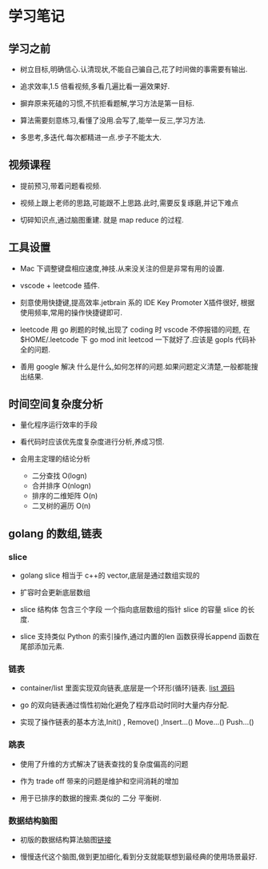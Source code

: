 # 学习笔记

## 学习之前

- 树立目标,明确信心.认清现状,不能自己骗自己,花了时间做的事需要有输出.

- 追求效率,1.5 倍看视频,多看几遍比看一遍效果好.

- 摒弃原来死磕的习惯,不抗拒看题解,学习方法是第一目标.

- 算法需要刻意练习,看懂了没用.会写了,能举一反三,学习方法.

- 多思考,多迭代.每次都精进一点.步子不能太大.

## 视频课程

- 提前预习,带着问题看视频.

- 视频上跟上老师的思路,可能跟不上思路.此时,需要反复琢磨,并记下难点

- 切碎知识点,通过脑图重建. 就是 map reduce 的过程.

## 工具设置

- Mac 下调整键盘相应速度,神技.从来没关注的但是非常有用的设置.

- vscode + leetcode 插件.

- 刻意使用快捷键,提高效率.jetbrain 系的 IDE Key Promoter X插件很好,
根据使用频率,常用的操作快捷键即可.

- leetcode 用 go 刷题的时候,出现了 coding 时 vscode 不停报错的问题, 在 $HOME/.leetcode
下 go mod init leetcod 一下就好了.应该是 gopls 代码补全的问题.

- 善用 google 解决 什么是什么,如何怎样的问题.如果问题定义清楚,一般都能搜出结果.

## 时间空间复杂度分析

- 量化程序运行效率的手段

- 看代码时应该优先度复杂度进行分析,养成习惯.

- 会用主定理的结论分析
  - 二分查找 O(logn)
  - 合并排序 O(nlogn)
  - 排序的二维矩阵 O(n)
  - 二叉树的遍历 O(n)

## golang 的数组,链表

### slice

- golang slice 相当于 c++的 vector,底层是通过数组实现的

- 扩容时会更新底层数组

- slice 结构体 包含三个字段 一个指向底层数组的指针 slice 的容量 slice 的长度.

- slice 支持类似 Python 的索引操作,通过内置的len 函数获得长append 函数在尾部添加元素.

### 链表

- container/list 里面实现双向链表,底层是一个环形(循环)链表. [list 源码](https://golang.org/src/container/list/list.go)

- go 的双向链表通过惰性初始化避免了程序启动时同时大量内存分配.

- 实现了操作链表的基本方法,Init() , Remove() ,Insert...() Move...() Push...()

### 跳表

- 使用了升维的方式解决了链表查找的复杂度偏高的问题

- 作为 trade off 带来的问题是维护和空间消耗的增加

- 用于已排序的数据的搜索.类似的 二分 平衡树.

### 数据结构脑图

- 初版的数据结构算法脑图[链接](https://github.com/lovefov/algorithm019/blob/main/Week_01/%E6%95%B0%E6%8D%AE%E7%BB%93%E6%9E%84%E4%B8%8E%E7%AE%97%E6%B3%95.pdf)

- 慢慢迭代这个脑图,做到更加细化,看到分支就能联想到最经典的使用场景最好.